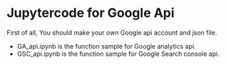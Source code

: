 # Jupytercode for Google Api

First of all, You should make your own Google api account and json file.

* GA_api.ipynb is the function sample for Google analytics api.
* GSC_api.ipynb is the function sample for Google Search console api.

